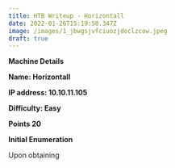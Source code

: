 ```yaml
---
title: HTB Writeup - Horizontall
date: 2022-01-26T15:19:50.347Z
image: /images/1_jbwgsjvfciuozjdoclzcow.jpeg
draft: true
---
```

**Machine Details**

**Name: Horizontall**

**IP address: 10.10.11.105**

**Difficulty: Easy**

**Points 20**



**Initial Enumeration**

Upon obtaining